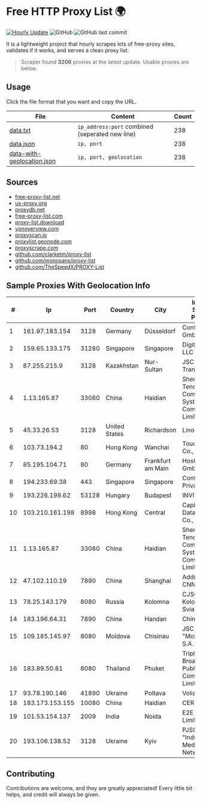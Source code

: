 
# Free HTTP Proxy List 🌍

[![Hourly Update](https://github.com/mertguvencli/http-proxy-list/actions/workflows/main.yml/badge.svg?branch=main)](https://github.com/mertguvencli/http-proxy-list/actions/workflows/main.yml)
![GitHub](https://img.shields.io/github/license/mertguvencli/http-proxy-list)
![GitHub last commit](https://img.shields.io/github/last-commit/mertguvencli/http-proxy-list)

It is a lightweight project that hourly scrapes lots of free-proxy sites, validates if it works, and serves a clean proxy list.


> Scraper found **3206** proxies at the latest update. Usable proxies are below.

## Usage

Click the file format that you want and copy the URL.


|File|Content|Count|
|----|-------|-----|
|[data.txt](https://raw.githubusercontent.com/mertguvencli/http-proxy-list/main/proxy-list/data.txt)|`ip_address:port` combined (seperated new line)|238|
|[data.json](https://raw.githubusercontent.com/mertguvencli/http-proxy-list/main/proxy-list/data.json)|`ip, port`|238|
|[data-with-geolocation.json](https://raw.githubusercontent.com/mertguvencli/http-proxy-list/main/proxy-list/data-with-geolocation.json)|`ip, port, geolocation`|238|

## Sources

* [free-proxy-list.net](https://free-proxy-list.net)
* [us-proxy.org](https://www.us-proxy.org)
* [proxydb.net](http://proxydb.net)
* [free-proxy-list.com](https://free-proxy-list.com/?page=&port=&type%5B%5D=http&type%5B%5D=https&up_time=0&search=Search)
* [proxy-list.download](https://www.proxy-list.download/HTTP)
* [vpnoverview.com](https://vpnoverview.com/privacy/anonymous-browsing/free-proxy-servers)
* [proxyscan.io](https://www.proxyscan.io)
* [proxylist.geonode.com](https://proxylist.geonode.com/api/proxy-list?limit=300&page=1&sort_by=lastChecked&sort_type=desc&protocols=http,https)
* [proxyscrape.com](https://api.proxyscrape.com/v2/?request=displayproxies&protocol=http&timeout=10000&country=all&ssl=all&anonymity=all)
* [github.com/clarketm/proxy-list](https://raw.githubusercontent.com/clarketm/proxy-list/master/proxy-list-raw.txt)
* [github.com/monosans/proxy-list](https://raw.githubusercontent.com/monosans/proxy-list/main/proxies/http.txt)
* [github.com/TheSpeedX/PROXY-List](https://raw.githubusercontent.com/TheSpeedX/PROXY-List/master/http.txt)


## Sample Proxies With Geolocation Info

|#|Ip|Port|Country|City|Internet Service Provider|
|-|--|----|-------|----|-------------------------|
|1|161.97.183.154|3128|Germany|Düsseldorf|Contabo GmbH|
|2|159.65.133.175|31280|Singapore|Singapore|DigitalOcean, LLC|
|3|87.255.215.9|3128|Kazakhstan|Nur-Sultan|JSC Transtelecom|
|4|1.13.165.87|33080|China|Haidian|Shenzhen Tencent Computer Systems Company Limited|
|5|45.33.26.53|3128|United States|Richardson|Linode, LLC|
|6|103.73.194.2|80|Hong Kong|Wanchai|TouchPal HK Co., Limited|
|7|85.195.104.71|80|Germany|Frankfurt am Main|Host Europe GmbH|
|8|194.233.69.38|443|Singapore|Singapore|Contabo Asia Private Limited|
|9|193.226.199.62|53128|Hungary|Budapest|INVITEL Zrt.|
|10|103.210.161.198|8998|Hong Kong|Central|Capitalonline Data Service Co., LTD|
|11|1.13.165.87|33080|China|Haidian|Shenzhen Tencent Computer Systems Company Limited|
|12|47.102.110.19|7890|China|Shanghai|Addresses CNNIC|
|13|78.25.143.179|8080|Russia|Kolomna|CJSC Kolomna-Sviaz TV|
|14|183.196.64.31|7890|China|Handan|China Mobile|
|15|109.185.145.97|8080|Moldova|Chisinau|JSC "Moldtelecom" S.A.|
|16|183.89.50.81|8080|Thailand|Phuket|Triple T Broadband Public Company Limited|
|17|93.78.190.146|41890|Ukraine|Poltava|Volia Poltava|
|18|183.173.153.155|10080|China|Haidian|CERNET|
|19|101.53.154.137|2009|India|Noida|E2E Networks Limited|
|20|193.106.138.52|3128|Ukraine|Kyiv|PJSC "Industrial Media Network"|



## Contributing

Contributions are welcome, and they are greatly appreciated! Every
little bit helps, and credit will always be given.

